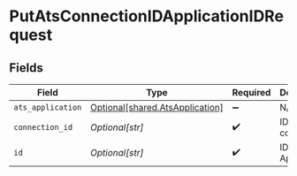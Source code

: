 # PutAtsConnectionIDApplicationIDRequest


## Fields

| Field                                                                        | Type                                                                         | Required                                                                     | Description                                                                  |
| ---------------------------------------------------------------------------- | ---------------------------------------------------------------------------- | ---------------------------------------------------------------------------- | ---------------------------------------------------------------------------- |
| `ats_application`                                                            | [Optional[shared.AtsApplication]](undefined/models/shared/atsapplication.md) | :heavy_minus_sign:                                                           | N/A                                                                          |
| `connection_id`                                                              | *Optional[str]*                                                              | :heavy_check_mark:                                                           | ID of the connection                                                         |
| `id`                                                                         | *Optional[str]*                                                              | :heavy_check_mark:                                                           | ID of the Application                                                        |